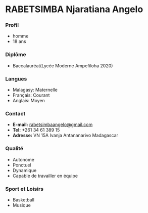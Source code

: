 #            **RABETSIMBA Njaratiana Angelo**

### Profil

- homme
- 18 ans

### Diplôme

- Baccalauréat(Lycée Moderne Ampefiloha 2020)

### Langues

- Malagasy: Maternelle
- Français: Courant
- Anglais: Moyen

### Contact

- **E-mail:**  rabetsimbaangelo@gmail.com
- **Tel:** +261 34 61 389 15
- **Adresse:**  VN 15A Ivanja Antananarivo Madagascar

### Qualité 

- Autonome
- Ponctuel
- Dynamique
- Capable de travailler en équipe

### Sport et Loisirs

- Basketball
- Musique
